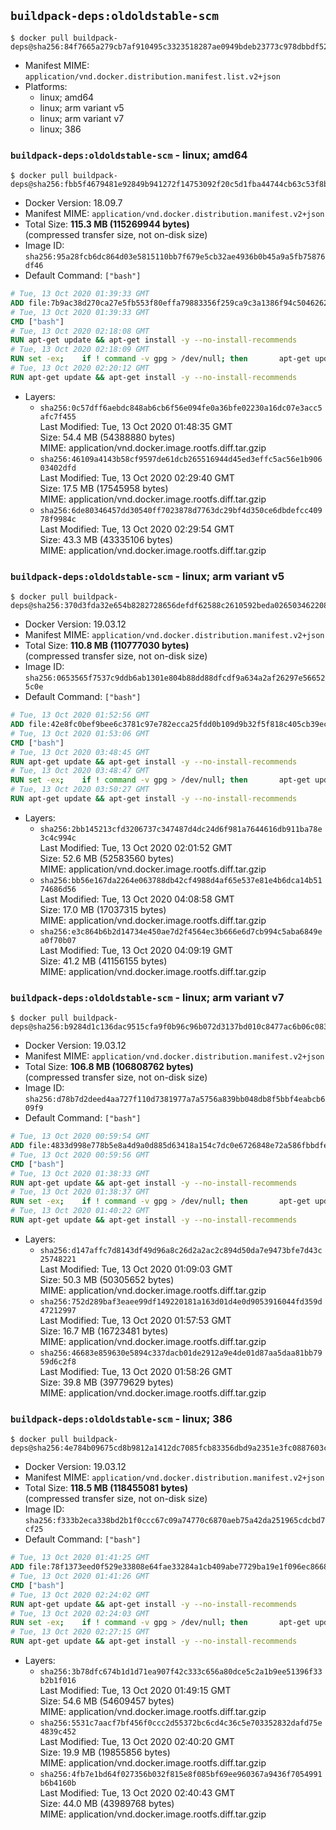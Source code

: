## `buildpack-deps:oldoldstable-scm`

```console
$ docker pull buildpack-deps@sha256:84f7665a279cb7af910495c3323518287ae0949bdeb23773c978dbbdf523ef1d
```

-	Manifest MIME: `application/vnd.docker.distribution.manifest.list.v2+json`
-	Platforms:
	-	linux; amd64
	-	linux; arm variant v5
	-	linux; arm variant v7
	-	linux; 386

### `buildpack-deps:oldoldstable-scm` - linux; amd64

```console
$ docker pull buildpack-deps@sha256:fbb5f4679481e92849b941272f14753092f20c5d1fba44744cb63c53f8b09b86
```

-	Docker Version: 18.09.7
-	Manifest MIME: `application/vnd.docker.distribution.manifest.v2+json`
-	Total Size: **115.3 MB (115269944 bytes)**  
	(compressed transfer size, not on-disk size)
-	Image ID: `sha256:95a28fcb6dc864d03e5815110bb7f679e5cb32ae4936b0b45a9a5fb75876df46`
-	Default Command: `["bash"]`

```dockerfile
# Tue, 13 Oct 2020 01:39:33 GMT
ADD file:7b9ac38d270ca27e5fb553f80effa79883356f259ca9c3a1386f94c504626233 in / 
# Tue, 13 Oct 2020 01:39:33 GMT
CMD ["bash"]
# Tue, 13 Oct 2020 02:18:08 GMT
RUN apt-get update && apt-get install -y --no-install-recommends 		ca-certificates 		curl 		netbase 		wget 	&& rm -rf /var/lib/apt/lists/*
# Tue, 13 Oct 2020 02:18:09 GMT
RUN set -ex; 	if ! command -v gpg > /dev/null; then 		apt-get update; 		apt-get install -y --no-install-recommends 			gnupg 			dirmngr 		; 		rm -rf /var/lib/apt/lists/*; 	fi
# Tue, 13 Oct 2020 02:20:12 GMT
RUN apt-get update && apt-get install -y --no-install-recommends 		bzr 		git 		mercurial 		openssh-client 		subversion 				procps 	&& rm -rf /var/lib/apt/lists/*
```

-	Layers:
	-	`sha256:0c57dff6aebdc848ab6cb6f56e094fe0a36bfe02230a16dc07e3acc5afc7f455`  
		Last Modified: Tue, 13 Oct 2020 01:48:35 GMT  
		Size: 54.4 MB (54388880 bytes)  
		MIME: application/vnd.docker.image.rootfs.diff.tar.gzip
	-	`sha256:46109a4143b58cf9597de61dcb265516944d45ed3effc5ac56e1b90603402dfd`  
		Last Modified: Tue, 13 Oct 2020 02:29:40 GMT  
		Size: 17.5 MB (17545958 bytes)  
		MIME: application/vnd.docker.image.rootfs.diff.tar.gzip
	-	`sha256:6de80346457dd30540ff7023878d7763dc29bf4d350ce6dbdefcc40978f9984c`  
		Last Modified: Tue, 13 Oct 2020 02:29:54 GMT  
		Size: 43.3 MB (43335106 bytes)  
		MIME: application/vnd.docker.image.rootfs.diff.tar.gzip

### `buildpack-deps:oldoldstable-scm` - linux; arm variant v5

```console
$ docker pull buildpack-deps@sha256:370d3fda32e654b8282728656defdf62588c2610592beda0265034622087202b
```

-	Docker Version: 19.03.12
-	Manifest MIME: `application/vnd.docker.distribution.manifest.v2+json`
-	Total Size: **110.8 MB (110777030 bytes)**  
	(compressed transfer size, not on-disk size)
-	Image ID: `sha256:0653565f7537c9ddb6ab1301e804b88dd88dfcdf9a634a2af26297e566525c0e`
-	Default Command: `["bash"]`

```dockerfile
# Tue, 13 Oct 2020 01:52:56 GMT
ADD file:42e8fc0bef9bee6c3781c97e782ecca25fdd0b109d9b32f5f818c405cb39ecb2 in / 
# Tue, 13 Oct 2020 01:53:06 GMT
CMD ["bash"]
# Tue, 13 Oct 2020 03:48:45 GMT
RUN apt-get update && apt-get install -y --no-install-recommends 		ca-certificates 		curl 		netbase 		wget 	&& rm -rf /var/lib/apt/lists/*
# Tue, 13 Oct 2020 03:48:47 GMT
RUN set -ex; 	if ! command -v gpg > /dev/null; then 		apt-get update; 		apt-get install -y --no-install-recommends 			gnupg 			dirmngr 		; 		rm -rf /var/lib/apt/lists/*; 	fi
# Tue, 13 Oct 2020 03:50:27 GMT
RUN apt-get update && apt-get install -y --no-install-recommends 		bzr 		git 		mercurial 		openssh-client 		subversion 				procps 	&& rm -rf /var/lib/apt/lists/*
```

-	Layers:
	-	`sha256:2bb145213cfd3206737c347487d4dc24d6f981a7644616db911ba78e3c4c994c`  
		Last Modified: Tue, 13 Oct 2020 02:01:52 GMT  
		Size: 52.6 MB (52583560 bytes)  
		MIME: application/vnd.docker.image.rootfs.diff.tar.gzip
	-	`sha256:bb56e167da2264e063788db42cf4988d4af65e537e81e4b6dca14b5174686d56`  
		Last Modified: Tue, 13 Oct 2020 04:08:58 GMT  
		Size: 17.0 MB (17037315 bytes)  
		MIME: application/vnd.docker.image.rootfs.diff.tar.gzip
	-	`sha256:e3c864b6b2d14734e450ae7d2f4564ec3b666e6d7cb994c5aba6849ea0f70b07`  
		Last Modified: Tue, 13 Oct 2020 04:09:19 GMT  
		Size: 41.2 MB (41156155 bytes)  
		MIME: application/vnd.docker.image.rootfs.diff.tar.gzip

### `buildpack-deps:oldoldstable-scm` - linux; arm variant v7

```console
$ docker pull buildpack-deps@sha256:b9284d1c136dac9515cfa9f0b96c96b072d3137bd010c8477ac6b06c083ece10
```

-	Docker Version: 19.03.12
-	Manifest MIME: `application/vnd.docker.distribution.manifest.v2+json`
-	Total Size: **106.8 MB (106808762 bytes)**  
	(compressed transfer size, not on-disk size)
-	Image ID: `sha256:d78b7d2deed4aa727f110d7381977a7a5756a839bb048db8f5bbf4eabcb609f9`
-	Default Command: `["bash"]`

```dockerfile
# Tue, 13 Oct 2020 00:59:54 GMT
ADD file:4833d998e778b5e8a4d9a0d885d63418a154c7dc0e6726848e72a586fbbdfe35 in / 
# Tue, 13 Oct 2020 00:59:56 GMT
CMD ["bash"]
# Tue, 13 Oct 2020 01:38:33 GMT
RUN apt-get update && apt-get install -y --no-install-recommends 		ca-certificates 		curl 		netbase 		wget 	&& rm -rf /var/lib/apt/lists/*
# Tue, 13 Oct 2020 01:38:37 GMT
RUN set -ex; 	if ! command -v gpg > /dev/null; then 		apt-get update; 		apt-get install -y --no-install-recommends 			gnupg 			dirmngr 		; 		rm -rf /var/lib/apt/lists/*; 	fi
# Tue, 13 Oct 2020 01:40:22 GMT
RUN apt-get update && apt-get install -y --no-install-recommends 		bzr 		git 		mercurial 		openssh-client 		subversion 				procps 	&& rm -rf /var/lib/apt/lists/*
```

-	Layers:
	-	`sha256:d147affc7d8143df49d96a8c26d2a2ac2c894d50da7e9473bfe7d43c25748221`  
		Last Modified: Tue, 13 Oct 2020 01:09:03 GMT  
		Size: 50.3 MB (50305652 bytes)  
		MIME: application/vnd.docker.image.rootfs.diff.tar.gzip
	-	`sha256:752d289baf3eaee99df149220181a163d01d4e0d9053916044fd359d47212997`  
		Last Modified: Tue, 13 Oct 2020 01:57:53 GMT  
		Size: 16.7 MB (16723481 bytes)  
		MIME: application/vnd.docker.image.rootfs.diff.tar.gzip
	-	`sha256:46683e859630e5894c337dacb01de2912a9e4de01d87aa5daa81bb7959d6c2f8`  
		Last Modified: Tue, 13 Oct 2020 01:58:26 GMT  
		Size: 39.8 MB (39779629 bytes)  
		MIME: application/vnd.docker.image.rootfs.diff.tar.gzip

### `buildpack-deps:oldoldstable-scm` - linux; 386

```console
$ docker pull buildpack-deps@sha256:4e784b09675cd8b9812a1412dc7085fcb83356dbd9a2351e3fc0887603c63357
```

-	Docker Version: 19.03.12
-	Manifest MIME: `application/vnd.docker.distribution.manifest.v2+json`
-	Total Size: **118.5 MB (118455081 bytes)**  
	(compressed transfer size, not on-disk size)
-	Image ID: `sha256:f333b2eca338bd2b1f0ccc67c09a74770c6870aeb75a42da251965cdcbd7cf25`
-	Default Command: `["bash"]`

```dockerfile
# Tue, 13 Oct 2020 01:41:25 GMT
ADD file:78f1373eed0f529e33808e64fae33284a1cb409abe7729ba19e1f096ec86681d in / 
# Tue, 13 Oct 2020 01:41:26 GMT
CMD ["bash"]
# Tue, 13 Oct 2020 02:24:02 GMT
RUN apt-get update && apt-get install -y --no-install-recommends 		ca-certificates 		curl 		netbase 		wget 	&& rm -rf /var/lib/apt/lists/*
# Tue, 13 Oct 2020 02:24:03 GMT
RUN set -ex; 	if ! command -v gpg > /dev/null; then 		apt-get update; 		apt-get install -y --no-install-recommends 			gnupg 			dirmngr 		; 		rm -rf /var/lib/apt/lists/*; 	fi
# Tue, 13 Oct 2020 02:27:15 GMT
RUN apt-get update && apt-get install -y --no-install-recommends 		bzr 		git 		mercurial 		openssh-client 		subversion 				procps 	&& rm -rf /var/lib/apt/lists/*
```

-	Layers:
	-	`sha256:3b78dfc674b1d1d71ea907f42c333c656a80dce5c2a1b9ee51396f33b2b1f016`  
		Last Modified: Tue, 13 Oct 2020 01:49:15 GMT  
		Size: 54.6 MB (54609457 bytes)  
		MIME: application/vnd.docker.image.rootfs.diff.tar.gzip
	-	`sha256:5531c7aacf7bf456f0ccc2d55372bc6cd4c36c5e703352832dafd75e4839c452`  
		Last Modified: Tue, 13 Oct 2020 02:40:20 GMT  
		Size: 19.9 MB (19855856 bytes)  
		MIME: application/vnd.docker.image.rootfs.diff.tar.gzip
	-	`sha256:4fb7e1bd64f027356b032f815e8f085bf69ee960367a9436f7054991b6b4160b`  
		Last Modified: Tue, 13 Oct 2020 02:40:43 GMT  
		Size: 44.0 MB (43989768 bytes)  
		MIME: application/vnd.docker.image.rootfs.diff.tar.gzip
